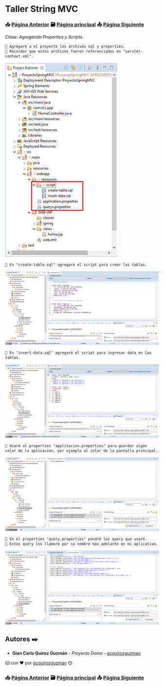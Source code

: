# Taller String MVC                                                                       
### 📥 [Página Anterior](https://github.com/gcquirozguzman/java-spring-mvc-tcs-202004/tree/INSTC00001)          🗃️ [Página principal](https://github.com/gcquirozguzman/java-spring-mvc-tcs-202004)          📤 [Página Siguiente](https://github.com/gcquirozguzman/java-spring-mvc-tcs-202004/tree/ETRPR00001)

_Clase: Agregando Properties y Scripts._

```
📢 Agregaré a el proyecto los archivos sql y properties.
📢 Recordar que estos archivos fueron referenciados en "servlet-context.xml".
```

![Error: imagen no ha sido cargada](https://github.com/gcquirozguzman/java-spring-mvc-tcs-202004/blob/master/imagenes/APRSC00001_1.png)

```
📢 En "create-table.sql" agregaré el script para crear las tablas.
```

![Error: imagen no ha sido cargada](https://github.com/gcquirozguzman/java-spring-mvc-tcs-202004/blob/master/imagenes/APRSC00001_2.png)

```
📢 En "insert-data.sql" agregaré el script para ingresar data en las tablas.
```

![Error: imagen no ha sido cargada](https://github.com/gcquirozguzman/java-spring-mvc-tcs-202004/blob/master/imagenes/APRSC00001_3.png)

```
📢 Usaré al properties "applitacion.properties" para guardar algún valor de la aplicación, por ejemplo el color de la pantalla principal.
```

![Error: imagen no ha sido cargada](https://github.com/gcquirozguzman/java-spring-mvc-tcs-202004/blob/master/imagenes/APRSC00001_4.png)

```
📢 En el properties "query.properties" pondré los query que usaré. 
📢 Estos query los llamaré por su nombre más adelante en mi aplicativo.
```

![Error: imagen no ha sido cargada](https://github.com/gcquirozguzman/java-spring-mvc-tcs-202004/blob/master/imagenes/APRSC00001_5.png)

## Autores ✒️

* **Gian Carlo Quiroz Guzmán** - *Proyecto Demo* - [gcquirozguzman](https://github.com/gcquirozguzman)

⌨️ con ❤️ por [gcquirozguzman](https://github.com/gcquirozguzman) 😊

### 📥 [Página Anterior](https://github.com/gcquirozguzman/java-spring-mvc-tcs-202004/tree/INSTC00001)          🗃️ [Página principal](https://github.com/gcquirozguzman/java-spring-mvc-tcs-202004)          📤 [Página Siguiente](https://github.com/gcquirozguzman/java-spring-mvc-tcs-202004/tree/ETRPR00001)
